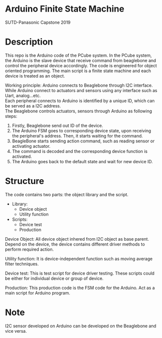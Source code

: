
# Arduino Finite State Machine 
 SUTD-Panasonic Capstone 2019 
# Description
This repo is the Arduino code of the PCube system. In the PCube system, the Arduino is the slave device that receive command from beaglebone and control the peripheral device accordingly.
The code is engineered for object oriented programming. The main script is a finite state machine and each device is treated as an object. 

Working principle:
Arduino connects to Beaglebone through I2C interface. While Arduino connect to actuators and sensors using any interface such as Uart, analog...etc.      
Each peripheral connects to Arduino is identified by a unique ID, which can be served as a I2C address.  
The Beaglebone controls actuators, sensors through Arduino as following steps:
   
1. Firstly, Beaglebone send out ID of the device.   
2. The Arduino FSM goes to corresponding device state, upon receiving the peripheral's address. Then, it starts waiting for the command.
3. BeagleBone starts sending action command, such as reading sensor or activating actuator. 
4. The command is decoded and the corresponding device function is activated.
5. The Arduino goes back to the default state and wait for new device ID.

   
# Structure

The code contains two parts: the object library and the script.    

* Library: 
    * Device object
    * Utility function
* Scripts:
    * Device test
    * Production    
   

Device Object: All device object inhered from I2C object as base parent. Depend on the device, the device contains different driver methods to perform required action.   

Utility function: It is device-independent function such as moving average filter techniques. 
  
Device test: This is test script for device driver testing. These scripts could be either for individual device or group of device.   

Production: This production code is the FSM code for the Arduino. Act as a main script for Arduino program.


# Note
I2C sensor developed on Arduino can be developed on the Beaglebone and vice versa.
